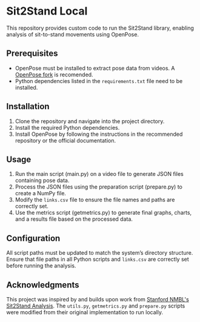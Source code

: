 # Sit2Stand Local

This repository provides custom code to run the Sit2Stand library, enabling analysis of sit-to-stand movements using OpenPose.

## Prerequisites

- OpenPose must be installed to extract pose data from videos. A [OpenPose fork](https://github.com/franzcrs/openpose-with-caffe-for-MacM1?tab=readme-ov-file) is recomended.
- Python dependencies listed in the `requirements.txt` file need to be installed.

## Installation

1. Clone the repository and navigate into the project directory.
2. Install the required Python dependencies.
3. Install OpenPose by following the instructions in the recommended repository or the official documentation.

## Usage

1. Run the main script (main.py) on a video file to generate JSON files containing pose data.
2. Process the JSON files using the preparation script (prepare.py) to create a NumPy file.
3. Modify the `links.csv` file to ensure the file names and paths are correctly set.
4. Use the metrics script (getmetrics.py) to generate final graphs, charts, and a results file based on the processed data.

## Configuration

All script paths must be updated to match the system’s directory structure. Ensure that file paths in all Python scripts and `links.csv` are correctly set before running the analysis.

## Acknowledgments

This project was inspired by and builds upon work from [Stanford NMBL's Sit2Stand Analysis](https://github.com/stanfordnmbl/sit2stand-analysis). The `utils.py`, `getmetrics.py` and `prepare.py` scripts were modified from their original implementation to run locally.
